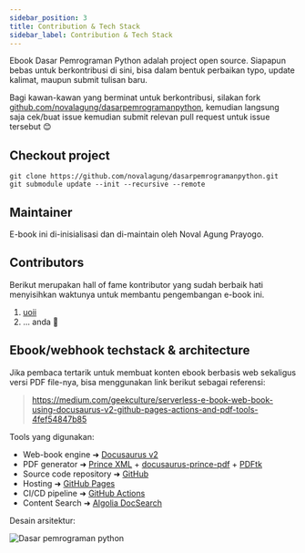 ```yaml
---
sidebar_position: 3
title: Contribution & Tech Stack
sidebar_label: Contribution & Tech Stack
---
```


Ebook Dasar Pemrograman Python adalah project open source. Siapapun bebas untuk berkontribusi di sini, bisa dalam bentuk perbaikan typo, update kalimat, maupun submit tulisan baru.

Bagi kawan-kawan yang berminat untuk berkontribusi, silakan fork [github.com/novalagung/dasarpemrogramanpython](https://github.com/novalagung/dasarpemrogramanpython), kemudian langsung saja cek/buat issue kemudian submit relevan pull request untuk issue tersebut 😊

## Checkout project

```
git clone https://github.com/novalagung/dasarpemrogramanpython.git
git submodule update --init --recursive --remote
```

## Maintainer

E-book ini di-inisialisasi dan di-maintain oleh Noval Agung Prayogo.

## Contributors

Berikut merupakan hall of fame kontributor yang sudah berbaik hati menyisihkan waktunya untuk membantu pengembangan e-book ini.

1. [uoii](https://github.com/uoii)
1. ... anda 🚀

## Ebook/webhook techstack & architecture

Jika pembaca tertarik untuk membuat konten ebook berbasis web sekaligus versi PDF file-nya, bisa menggunakan link berikut sebagai referensi:

> https://medium.com/geekculture/serverless-e-book-web-book-using-docusaurus-v2-github-pages-actions-and-pdf-tools-4fef54847b85

Tools yang digunakan:

- Web-book engine ➜ [Docusaurus v2](https://docusaurus.io/)
- PDF generator ➜ [Prince XML](https://www.princexml.com/) + [docusaurus-prince-pdf](https://github.com/signcl/docusaurus-prince-pdf) + [PDFtk](https://www.pdflabs.com/tools/pdftk-the-pdf-toolkit/)
- Source code repository ➜ [GitHub](https://github.com/)
- Hosting ➜ [GitHub Pages](https://pages.github.com/)
- CI/CD pipeline ➜ [GitHub Actions](https://github.com/features/actions)
- Content Search ➜ [Algolia DocSearch](https://docsearch.algolia.com/)

Desain arsitektur:

![Dasar pemrograman python](https://raw.githubusercontent.com/novalagung/dasarpemrogramanrust/master/etc/base%20architecture.jpg)
